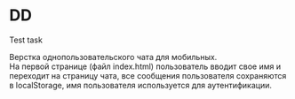 # DD
Test task

Верстка однопользовательского чата для мобильных.</br>
На первой странице (файл index.html) пользователь вводит свое имя и переходит на страницу чата, все сообщения пользователя сохраняются в localStorage, имя пользователя используется для аутентификации.
